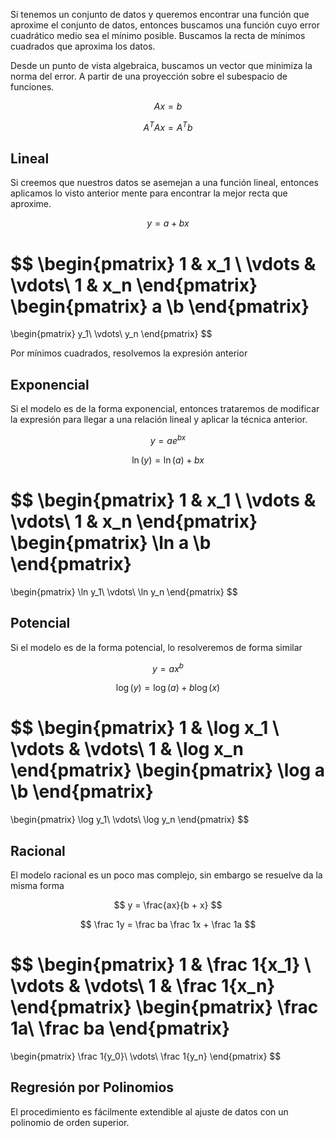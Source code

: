 Si tenemos un conjunto de datos y queremos encontrar una función que aproxime el conjunto de datos, entonces buscamos una función cuyo error cuadrático medio sea el mínimo posible. Buscamos la recta de mínimos cuadrados que aproxima los datos.

Desde un punto de vista algebraica, buscamos un vector que minimiza la norma del error. A partir de una proyección sobre el subespacio de funciones.

$$
Ax = b
$$

$$
A^T A x = A^T b
$$

## Lineal

Si creemos que nuestros datos se asemejan a una función lineal, entonces aplicamos lo visto anterior mente para encontrar la mejor recta que aproxime.

$$
y = a + bx
$$

$$
\begin{pmatrix}
1 & x_1 \\
\vdots & \vdots\\
1 & x_n
\end{pmatrix}
\begin{pmatrix}
a \\b
\end{pmatrix}
=
\begin{pmatrix}
y_1\\
\vdots\\
y_n
\end{pmatrix}
$$

Por mínimos cuadrados, resolvemos la expresión anterior

## Exponencial

Si el modelo es de la forma exponencial, entonces trataremos de modificar la expresión para llegar a una relación lineal y aplicar la técnica anterior.

$$
y = ae^{bx}
$$

$$
\ln (y) = \ln(a) + bx
$$

$$
\begin{pmatrix}
1 & x_1 \\
\vdots & \vdots\\
1 & x_n
\end{pmatrix}
\begin{pmatrix}
\ln a \\b
\end{pmatrix}
=
\begin{pmatrix}
 \ln y_1\\
\vdots\\
 \ln y_n
\end{pmatrix}
$$

## Potencial

Si el modelo es de la forma potencial, lo resolveremos de forma similar

$$
y = ax^b
$$

$$
\log(y) = \log(a) + b\log(x)
$$

$$
\begin{pmatrix}
1 & \log x_1 \\
\vdots & \vdots\\
1 & \log x_n
\end{pmatrix}
\begin{pmatrix}
\log a \\b
\end{pmatrix}
=
\begin{pmatrix}
 \log y_1\\
\vdots\\
 \log y_n
\end{pmatrix}
$$

## Racional

El modelo racional es un poco mas complejo, sin embargo se resuelve da la misma forma

$$
y = \frac{ax}{b + x}
$$

$$
\frac 1y = \frac ba \frac 1x + \frac 1a
$$

$$
\begin{pmatrix}
1 & \frac 1{x_1} \\
\vdots & \vdots\\
1 & \frac 1{x_n}
\end{pmatrix}
\begin{pmatrix}
\frac 1a\\ \frac ba
\end{pmatrix}
=
\begin{pmatrix}
 \frac 1{y_0}\\
\vdots\\
 \frac 1{y_n}
\end{pmatrix}
$$

## Regresión por Polinomios

El procedimiento es fácilmente extendible al ajuste de datos con un polinomio de orden superior.
